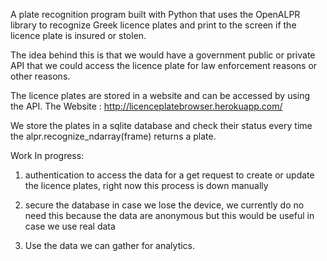 A plate recognition program built with Python 
that uses the OpenALPR library to recognize Greek licence plates and print to the screen if 
the licence plate is insured or stolen.

The idea behind this is that we would have a government public or private API
that we could access the licence plate for law enforcement reasons or other reasons.

The licence plates are stored in a website and can be accessed
by using the API.
The Website : http://licenceplatebrowser.herokuapp.com/

We store the plates in a sqlite database and check their status every time
the alpr.recognize_ndarray(frame) returns a plate.

Work In progress:

1)  authentication to access the data for a get request to create or update the 
licence plates, right now this process is down manually

2)  secure the database in case we lose the device, we currently do no need this because
the data are anonymous but this would be useful in case we use real data

3) Use the data we can gather for analytics.